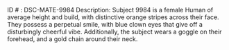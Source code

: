 ID # : DSC-MATE-9984
Description: Subject 9984 is a female Human of average height and build, with distinctive orange stripes across their face. They possess a perpetual smile, with blue clown eyes that give off a disturbingly cheerful vibe. Additionally, the subject wears a goggle on their forehead, and a gold chain around their neck.